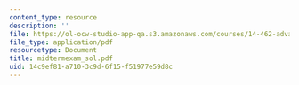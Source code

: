 ```yaml
---
content_type: resource
description: ''
file: https://ol-ocw-studio-app-qa.s3.amazonaws.com/courses/14-462-advanced-macroeconomics-ii-spring-2004/14c9ef81a7103c9d6f15f51977e59d8c_midtermexam_sol.pdf
file_type: application/pdf
resourcetype: Document
title: midtermexam_sol.pdf
uid: 14c9ef81-a710-3c9d-6f15-f51977e59d8c
---
```


